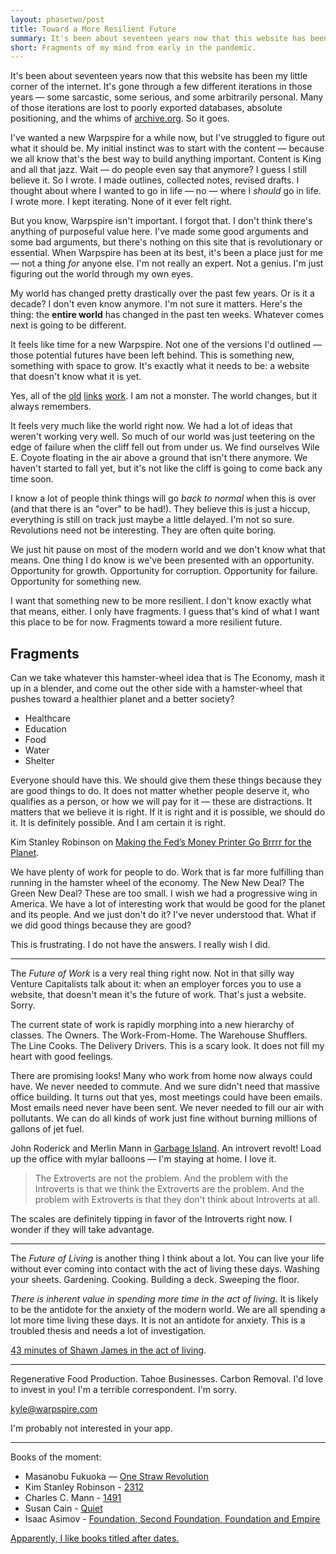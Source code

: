 ```yaml
---
layout: phasetwo/post
title: Toward a More Resilient Future
summary: It's been about seventeen years now that this website has been my little corner of the internet. It's gone through a few different iterations in those years — some sarcastic, some serious, and some arbitrarily personal. Many of those iterations are lost to poorly exported databases, absolute positioning, and the whims of archive.org. So it goes.
short: Fragments of my mind from early in the pandemic.
---
```


It's been about seventeen years now that this website has been my little corner of the internet. It's gone through a few different iterations in those years — some sarcastic, some serious, and some arbitrarily personal. Many of those iterations are lost to poorly exported databases, absolute positioning, and the whims of [archive.org](https://archive.org). So it goes.

I've wanted a new Warpspire for a while now, but I've struggled to figure out what it should be. My initial instinct was to start with the content — because we all know that's the best way to build anything important. Content is King and all that jazz. Wait — do people even say that anymore? I guess I still believe it. So I wrote. I made outlines, collected notes, revised drafts. I thought about where I wanted to go in life — no — where I _should_ go in life. I wrote more. I kept iterating. None of it ever felt right.

But you know, Warpspire isn't important. I forgot that. I don't think there's anything of purposeful value here. I've made some good arguments and some bad arguments, but there's nothing on this site that is revolutionary or essential. When Warpspire has been at its best, it's been a place just for me — not a thing _for_ anyone else. I'm not really an expert. Not a genius. I'm just figuring out the world through my own eyes.

My world has changed pretty drastically over the past few years. Or is it a decade? I don't even know anymore. I'm not sure it matters. Here's the thing: the **entire world** has changed in the past ten weeks. Whatever comes next is going to be different.

It feels like time for a new Warpspire. Not one of the versions I'd outlined — those potential futures have been left behind. This is something new, something with space to grow. It's exactly what it needs to be: a website that doesn't know what it is yet.

Yes, all of the [old](/proxima) [links](/posts/product) [work](/posts/next). I am not a monster. The world changes, but it always remembers.

It feels very much like the world right now. We had a lot of ideas that weren't working very well. So much of our world was just teetering on the edge of failure when the cliff fell out from under us. We find ourselves Wile E. Coyote floating in the air above a ground that isn't there anymore. We haven't started to fall yet, but it's not like the cliff is going to come back any time soon.

I know a lot of people think things will go _back to normal_ when this is over (and that there is an "over" to be had!). They believe this is just a hiccup, everything is still on track just maybe a little delayed. I'm not so sure. Revolutions need not be interesting. They are often quite boring.

We just hit pause on most of the modern world and we don't know what that means. One thing I do know is we've been presented with an opportunity. Opportunity for growth. Opportunity for corruption. Opportunity for failure. Opportunity for something new.

I want that something new to be more resilient. I don't know exactly what that means, either. I only have fragments. I guess that's kind of what I want this place to be for now. Fragments toward a more resilient future.

## Fragments

Can we take whatever this hamster-wheel idea that is The Economy, mash it up in a blender, and come out the other side with a hamster-wheel that pushes toward a healthier planet and a better society?

- Healthcare
- Education
- Food
- Water
- Shelter

Everyone should have this. We should give them these things because they are good things to do. It does not matter whether people deserve it, who qualifies as a person, or how we will pay for it — these are distractions. It matters that we believe it is right. If it is right and it is possible, we should do it. It is definitely possible. And I am certain it is right.

Kim Stanley Robinson on [Making the Fed’s Money Printer Go Brrrr for the Planet](https://www.bloomberg.com/news/features/2020-04-22/kim-stanley-robinson-let-the-fed-print-money-for-the-planet).

We have plenty of work for people to do. Work that is far more fulfilling than running in the hamster wheel of the economy. The New New Deal? The Green New Deal? These are too small. I wish we had a progressive wing in America. We have a lot of interesting work that would be good for the planet and its people. And we just don't do it? I've never understood that. What if we did good things because they are good?

This is frustrating. I do not have the answers. I really wish I did.

---

The _Future of Work_ is a very real thing right now. Not in that silly way Venture Capitalists talk about it: when an employer forces you to use a website, that doesn't mean it's the future of work. That's just a website. Sorry.

The current state of work is rapidly morphing into a new hierarchy of classes. The Owners. The Work-From-Home. The Warehouse Shufflers. The Line Cooks. The Delivery Drivers. This is a scary look. It does not fill my heart with good feelings.

There are promising looks! Many who work from home now always could have. We never needed to commute. And we sure didn't need that massive office building. It turns out that yes, most meetings could have been emails. Most emails need never have been sent. We never needed to fill our air with pollutants. We can do all kinds of work just fine without burning millions of gallons of jet fuel.

John Roderick and Merlin Mann in [Garbage Island](http://www.merlinmann.com/roderick/ep-379-garbage-island.html). An introvert revolt! Load up the office with mylar balloons — I'm staying at home. I love it.

> The Extroverts are not the problem. And the problem with the Introverts is that we think the Extroverts are the problem. And the problem with Extroverts is that they don't think about Introverts at all.

The scales are definitely tipping in favor of the Introverts right now. I wonder if they will take advantage.

---

The _Future of Living_ is another thing I think about a lot. You can live your life without ever coming into contact with the act of living these days. Washing your sheets. Gardening. Cooking. Building a deck. Sweeping the floor.

_There is inherent value in spending more time in the act of living._ It is likely to be the antidote for the anxiety of the modern world. We are all spending a lot more time living these days. It is not an antidote for anxiety. This is a troubled thesis and needs a lot of investigation.

[43 minutes of Shawn James in the act of living](https://www.youtube.com/watch?v=zMD6m_ySVBg).

---

Regenerative Food Production. Tahoe Businesses. Carbon Removal. I'd love to invest in you! I'm a terrible correspondent. I'm sorry.

<kyle@warpspire.com>

I'm probably not interested in your app.

---

Books of the moment:

- Masanobu Fukuoka — <u>One Straw Revolution</u>
- Kim Stanley Robinson - <u>2312</u>
- Charles C. Mann - <u>1491</u>
- Susan Cain - <u>Quiet</u>
- Isaac Asimov - <u>Foundation, <u>Second Foundation</u>, <u>Foundation and Empire</u>

Apparently, I like books titled after dates.

